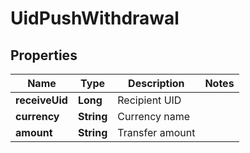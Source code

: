 

# UidPushWithdrawal

## Properties

Name | Type | Description | Notes
------------ | ------------- | ------------- | -------------
**receiveUid** | **Long** | Recipient UID | 
**currency** | **String** | Currency name | 
**amount** | **String** | Transfer amount | 




